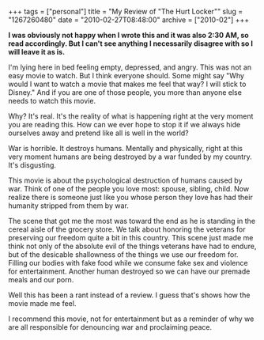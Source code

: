+++
tags = ["personal"]
title = "My Review of \"The Hurt Locker\""
slug = "1267260480"
date = "2010-02-27T08:48:00"
archive = ["2010-02"]
+++

__I was obviously not happy when I wrote this and it was also 2:30 AM, so
read accordingly.  But I can't see anything I necessarily disagree with so
I will leave it as is.__

I'm lying here in bed feeling empty, depressed, and angry. This was not an
easy movie to watch. But I think everyone should. Some might say "Why
would I want to watch a movie that makes me feel that way? I will stick to
Disney." And if you are one of those people, you more than anyone else
needs to watch this movie. 

Why? It's real. It's the reality of what is happening right at the very
moment you are reading this. How can we ever hope to stop it if we always
hide ourselves away and pretend like all is well in the world?

War is horrible. It destroys humans. Mentally and physically, right at
this very moment humans are being destroyed by a war funded by my country.
It's disgusting. 

This movie is about the psychological destruction of humans caused by war.
Think of one of the people you love most: spouse, sibling, child. Now
realize there is someone just like you whose person they love has had
their humanity stripped from them by war. 

The scene that got me the most was toward the end as he is standing in the
cereal aisle of the grocery store. We talk about honoring the veterans for
preserving our freedom quite a bit in this country.  This scene just made
me think not only of the absolute evil of the things veterans have had to
endure, but of the desicable shallowness of the things we use our freedom
for.  Filling our bodies with fake food while we consume fake sex and
violence for entertainment.  Another human destroyed so we can have our
premade meals and our porn. 

Well this has been a rant instead of a review. I guess that's shows how
the movie made me feel.

I recommend this movie, not for entertainment but as a reminder of why we
are all responsible for denouncing war and proclaiming peace.

